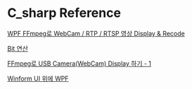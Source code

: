# C_sharp Reference 

[WPF FFmpeg로 WebCam / RTP / RTSP 영상 Display & Recode
](https://imsoftpro.tistory.com/66)  

[Bit 연산](https://learn.microsoft.com/en-us/dotnet/api/system.collections.specialized.bitvector32?view=net-6.0)  

[FFmpeg로 USB Camera(WebCam) Display 하기 - 1](https://imsoftpro.tistory.com/61?category=702339)  

[Winform UI 위에 WPF](https://www.codeproject.com/Tips/5326355/Airspace-Solution)  


 